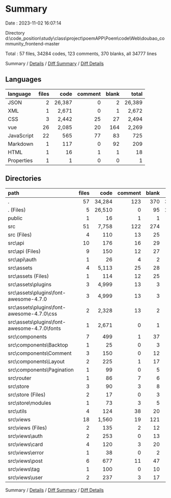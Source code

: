 # Summary

Date : 2023-11-02 16:07:14

Directory d:\\code_position\\study\\class\\project\\poemAPP\\Poem\\code\\Web\\doubao_community_frontend-master

Total : 57 files,  34284 codes, 123 comments, 370 blanks, all 34777 lines

Summary / [Details](details.md) / [Diff Summary](diff.md) / [Diff Details](diff-details.md)

## Languages
| language | files | code | comment | blank | total |
| :--- | ---: | ---: | ---: | ---: | ---: |
| JSON | 2 | 26,387 | 0 | 2 | 26,389 |
| XML | 1 | 2,671 | 0 | 1 | 2,672 |
| CSS | 3 | 2,442 | 25 | 27 | 2,494 |
| vue | 26 | 2,085 | 20 | 164 | 2,269 |
| JavaScript | 22 | 565 | 77 | 83 | 725 |
| Markdown | 1 | 117 | 0 | 92 | 209 |
| HTML | 1 | 16 | 1 | 1 | 18 |
| Properties | 1 | 1 | 0 | 0 | 1 |

## Directories
| path | files | code | comment | blank | total |
| :--- | ---: | ---: | ---: | ---: | ---: |
| . | 57 | 34,284 | 123 | 370 | 34,777 |
| . (Files) | 5 | 26,510 | 0 | 95 | 26,605 |
| public | 1 | 16 | 1 | 1 | 18 |
| src | 51 | 7,758 | 122 | 274 | 8,154 |
| src (Files) | 4 | 110 | 13 | 25 | 148 |
| src\\api | 10 | 176 | 16 | 29 | 221 |
| src\\api (Files) | 9 | 150 | 12 | 27 | 189 |
| src\\api\\auth | 1 | 26 | 4 | 2 | 32 |
| src\\assets | 4 | 5,113 | 25 | 28 | 5,166 |
| src\\assets (Files) | 1 | 114 | 12 | 25 | 151 |
| src\\assets\\plugins | 3 | 4,999 | 13 | 3 | 5,015 |
| src\\assets\\plugins\\font-awesome-4.7.0 | 3 | 4,999 | 13 | 3 | 5,015 |
| src\\assets\\plugins\\font-awesome-4.7.0\\css | 2 | 2,328 | 13 | 2 | 2,343 |
| src\\assets\\plugins\\font-awesome-4.7.0\\fonts | 1 | 2,671 | 0 | 1 | 2,672 |
| src\\components | 7 | 499 | 1 | 37 | 537 |
| src\\components\\Backtop | 1 | 25 | 0 | 3 | 28 |
| src\\components\\Comment | 3 | 150 | 0 | 12 | 162 |
| src\\components\\Layout | 2 | 225 | 1 | 17 | 243 |
| src\\components\\Pagination | 1 | 99 | 0 | 5 | 104 |
| src\\router | 1 | 86 | 7 | 6 | 99 |
| src\\store | 3 | 90 | 3 | 8 | 101 |
| src\\store (Files) | 2 | 17 | 0 | 3 | 20 |
| src\\store\\modules | 1 | 73 | 3 | 5 | 81 |
| src\\utils | 4 | 124 | 38 | 20 | 182 |
| src\\views | 18 | 1,560 | 19 | 121 | 1,700 |
| src\\views (Files) | 2 | 135 | 2 | 12 | 149 |
| src\\views\\auth | 2 | 253 | 0 | 13 | 266 |
| src\\views\\card | 4 | 120 | 3 | 20 | 143 |
| src\\views\\error | 1 | 38 | 0 | 2 | 40 |
| src\\views\\post | 6 | 677 | 11 | 47 | 735 |
| src\\views\\tag | 1 | 100 | 0 | 10 | 110 |
| src\\views\\user | 2 | 237 | 3 | 17 | 257 |

Summary / [Details](details.md) / [Diff Summary](diff.md) / [Diff Details](diff-details.md)